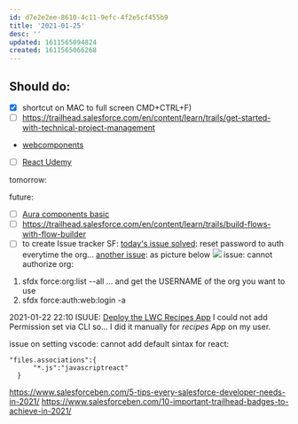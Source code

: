 ```yaml
---
id: d7e2e2ee-8610-4c11-9efc-4f2e5cf455b9
title: '2021-01-25'
desc: ''
updated: 1611565094824
created: 1611565066268
---
```


## Should do:

- [x] shortcut on MAC to full screen CMD+CTRL+F)
- [ ] https://trailhead.salesforce.com/en/content/learn/trails/get-started-with-technical-project-management
- [webcomponents](https://github.com/WICG/webcomponents)
- [ ] [React Udemy](https://www.udemy.com/course/react-for-the-rest-of-us/learn/lecture/17797254#overview)

tomorrow:


future:
- [ ] [Aura components basic](https://trailhead.salesforce.com/content/learn/modules/lex_dev_lc_basics)
- [ ] https://trailhead.salesforce.com/en/content/learn/trails/build-flows-with-flow-builder
- [ ] to create Issue tracker SF:
[today's issue solved](https://trailblazers.salesforce.com/answers?id=9063A000000E5zSQAS): reset password to auth everytime the org...
[another issue](https://trailblazers.salesforce.com/answers?id=9064S000000DIGiQAO): as picture below
![](/assets/images/2021-01-18-12-54-05.png)
issue: cannot authorize org:
1. sfdx force:org:list --all   ... and get the USERNAME of the org you want to use 
2. sfdx force:auth:web:login -a <you-org-name>

2021-01-22 22:10 ISUUE: [Deploy the LWC Recipes App](https://trailhead.salesforce.com/content/learn/projects/quick-start-lwc-recipes-app/deploy-and-get-to-know-the-lwc-recipes-app) I could not add Permission set via CLI so... I did it manually for _recipes_ App on my user.

issue on setting vscode:
cannot add default sintax for react:
```
"files.associations":{
      "*.js":"javascriptreact"    
  }
```


https://www.salesforceben.com/5-tips-every-salesforce-developer-needs-in-2021/
https://www.salesforceben.com/10-important-trailhead-badges-to-achieve-in-2021/